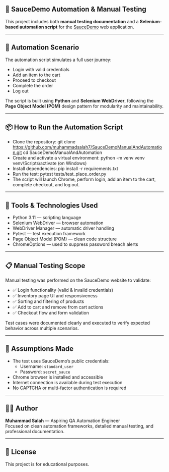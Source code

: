 ## 🧪 **SauceDemo Automation & Manual Testing**

This project  includes both **manual testing documentation** and a **Selenium-based automation script** for the [SauceDemo](https://www.saucedemo.com/) web application.

---

## 🚀 **Automation Scenario**

The automation script simulates a full user journey:

- Login with valid credentials  
- Add an item to the cart  
- Proceed to checkout  
- Complete the order  
- Log out  

The script is built using **Python** and **Selenium WebDriver**, following the **Page Object Model (POM)** design pattern for modularity and maintainability.

---
## 📦 How to Run the Automation Script
- Clone the repository:
git clone https://github.com/muhammadsalah7/SauceDemoManualAndAutomation.git
cd SauceDemoManualAndAutomation
- Create and activate a virtual environment:
python -m venv venv
venv\Scripts\activate (on Windows)
- Install dependencies:
pip install -r requirements.txt
- Run the test:
pytest tests/test_place_order.py
- The script will launch Chrome, perform login, add an item to the cart, complete checkout, and log out.


---
## 🧠 **Tools & Technologies Used**

- Python 3.11 — scripting language  
- Selenium WebDriver — browser automation  
- WebDriver Manager — automatic driver handling  
- Pytest — test execution framework  
- Page Object Model (POM) — clean code structure  
- ChromeOptions — used to suppress password breach alerts

---

## 📋 **Manual Testing Scope**

Manual testing was performed on the SauceDemo website to validate:

- ✅ Login functionality (valid & invalid credentials)  
- ✅ Inventory page UI and responsiveness  
- ✅ Sorting and filtering of products  
- ✅ Add to cart and remove from cart actions  
- ✅ Checkout flow and form validation  

Test cases were documented clearly and executed to verify expected behavior across multiple scenarios.

---

## 📌 **Assumptions Made**

- The test uses SauceDemo’s public credentials:  
  - Username: `standard_user`  
  - Password: `secret_sauce`  
- Chrome browser is installed and accessible  
- Internet connection is available during test execution  
- No CAPTCHA or multi-factor authentication is required  

---

## 👨‍💻 **Author**

**Muhammad Salah** — Aspiring QA Automation Engineer  
Focused on clean automation frameworks, detailed manual testing, and professional documentation.

---

## 📜 **License**

This project is for educational purposes.
